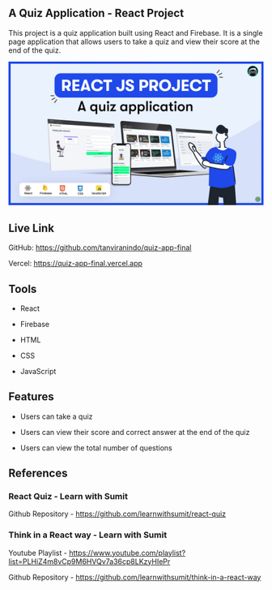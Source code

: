 ## A Quiz Application - React Project

This project is a quiz application built using React and Firebase. It is a single page application that allows users to take a quiz and view their score at the end of the quiz.

<p align="center">
    <img src="./image.png" alt="A quiz application">
</p>

## Live Link

GitHub: https://github.com/tanviranindo/quiz-app-final

Vercel: https://quiz-app-final.vercel.app

## Tools

- React

- Firebase

- HTML

- CSS

- JavaScript

## Features

- Users can take a quiz

- Users can view their score and correct answer at the end of the quiz

- Users can view the total number of questions

## References

### React Quiz - Learn with Sumit

Github Repository - https://github.com/learnwithsumit/react-quiz

### Think in a React way - Learn with Sumit

Youtube Playlist - https://www.youtube.com/playlist?list=PLHiZ4m8vCp9M6HVQv7a36cp8LKzyHIePr

Github Repository - https://github.com/learnwithsumit/think-in-a-react-way

